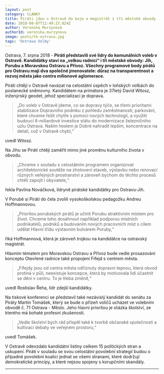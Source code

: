 ```yaml
---
layout: post
category: CLANKY
title: Piráti jdou v Ostravě do boje o magistrát i tři městské obvody
date: 2018-08-07T12:49:23.824Z
author: Veronika Murzynová
authorId: veronika.murzynova
image: posts/tk-ostrava.jpg
tags: 'Ostrava Volby'
---
```


Ostrava, 7. srpna 2018 - **Piráti představili své lídry do komunálních voleb v Ostravě. Kandidátky staví na „velkou radnici“ i tři městské obvody: Jih, Porubu a Moravskou Ostravu a Přívoz. Všechny programové body pirátů pro Ostravu mají dva společné jmenovatele: důraz na transparentnost a rozvoj města jako centra milionové aglomerace.**

Piráti chtějí v Ostravě navázat na celostátní úspěch v loňských volbách do poslanecké sněmovny. Kandidátem na primátora je 37letý David Witosz, inženýrský geodet, jehož specializací je doprava.

> „Do voleb v Ostravě jdeme, co se dopravy týče, se třemi prioritami: stabilizace Dopravního podniku z pohledu zaměstnanosti, parkování, které chceme řešit chytře s pomocí nových technologií, a využití budoucí 8-miliardové investice státu do modernizace železničního uzlu Ostrava. Naším heslem je Dobré nahradit lepším, koncentrace na detail, což v Ostravě chybí,“

uvedl Witosz.

Na Jihu se Piráti chtějí zaměřit mimo jiné proměnu kulturního života v obvodu.

> „Chceme v souladu s celostátním programem organizovat architektonické soutěže na zhotovení staveb, výstavbu nebo renovací různých veřejných prostranství a zároveň bychom do těchto procesů chtěli zapojit i obyvatele,“

řekla Pavlína Nováčková, lídryně pirátské kandidátky pro Ostravu-Jih.

V Porubě si Piráti do čela zvolili vysokoškolskou pedagožku Andreu Hoffmannovou.

> „Prioritou porubských pirátů je učinit Porubu atraktivním místem pro život. Chceme toho dosáhnout například podporou místních podnikatelů, podniků a budováním nových pracovních míst s cílem udělat Hlavní třídu výstavním bulvárem Poruby,“

říká Hoffmannová, která je zároveň trojkou na kandidátce na ostravský magistrát.

Hlavním tématem pro Moravskou Ostravu a Přívoz bude vedle prosazování konceptu Otevřené radnice také propojení Fifejd s centrem města.

> „Fifejdy jsou od centra města odříznuty dopravní tepnou, která obvod protíná v půli, neexistuje koncepce, která by motivovala lidi účastnit se dění v centru. To je třeba změnit,“

uvedl Rostislav Řeha, lídr zdejší kandidátky.

Na tiskové konferenci se představil také nezávislý kandidát do senátu za Piráty Martin Tomášek, který se bude o přízeň voličů ucházet ve volebním obvodě č. 71 Ostrava - Město. Jeho hlavní prioritou je otázka školství, ze kterého má bohaté profesní zkušenosti.

> „Vedle školství bych rád přispěl také k tvorbě občanské společnosti a kultivaci debaty ve veřejném prostoru,“

uvedl Tomášek.

V Ostravě odevzdalo kandidátní listiny celkem 15 politických stran a uskupení. Piráti v souladu se svou celostátní povolební strategií budou o případné povolební koalici jednat se všemi stranami, které dodržují demokratické principy, a které nejsou spojeny s korupčními skandály.

- - -
